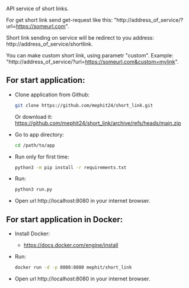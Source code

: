 API service of short links.  

For get short link send get-request like this: "http://address_of_service/?url=https://someurl.com".  

Short link sending on service will be redirect to you address: http://address_of_service/shortlink.   

You can make custom short link, using parametr "custom". Example: "http://address_of_service/?url=https://someurl.com&custom=mylink".

## For start application:

* Clone application from Github:
  ```bash
  git clone https://github.com/mephit24/short_link.git
  ```
  Or download it:
  https://github.com/mephit24/short_link/archive/refs/heads/main.zip

* Go to app directory:
  ```bash
  cd /path/to/app
* Run only for first time:
  ```bash
  python3 -m pip install -r requirements.txt
* Run:
  ```bash
  python3 run.py
* Open url http://localhost:8080 in your internet browser.

## For start application in Docker:

* Install Docker:  
  + https://docs.docker.com/engine/install  

* Run:
  ```bash
  docker run -d -p 8080:8080 mephit/short_link
* Open url http://localhost:8080 in your internet browser.

